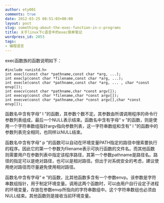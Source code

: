 ```yaml
---
author: ety001
comments: true
date: 2012-03-25 08:51:03+00:00
layout: post
slug: something-about-the-exec-function-in-c-programs
title: 关于linux下c语言中的exec简单笔记
wordpress_id: 2053
tags:
- 编程语言
---
```


exec函数族的函数说明如下：

```
#include <unistd.h>
int execl(const char *pathname,const char *arg, ...);
int execlp(const char *filename,const char *arg, ...);
int execle(const char *pathname,const char *arg, ... , char *const envp[]);
int execv(const char *pathname,char *const argv[]);
int execvp(const char *filename,char *const argv[]);
int execve(const char *pathname,char *const argv[],char *const envp[]);
```

函数名中含有字母“ l ”的函数，其参数个数不定。其参数由所谓调用程序的命令行参数列表组成，最后一个NULL表示结束。函数名中含有字母“ v ”的函数，则是使用一个字符串数组指针argv指向参数列表，这一字符串数组和含有“ l ”的函数中的参数列表完全相同，也同样以NULL结束。

函数名中含有字母“ p ”的函数可以自动在环境变量PATH指定的路径中搜索要执行的程序。因此它的第一个参数为filename表示可执行函数的文件名。而其他函数则需要用户在参数列表中指定该程序路径，其第一个参数pathname是路径名。路径的指定可以是绝对路径，也可以是相对路径。但出于对系统安全的考虑，建议使用绝对路径而尽量避免使用相对路径。

函数名中含有字母“ e ”的函数，比其他函数多含有一个参数envp。该参数是字符串数组指针，用于制定环境变量。调用这两个函数时，可以由用户自行设定子进程的环境变量，存放在参数envp所指向的字符串数组中。这个字符串数组也必须由NULL结束。其他函数则是接收当前环境变量。

